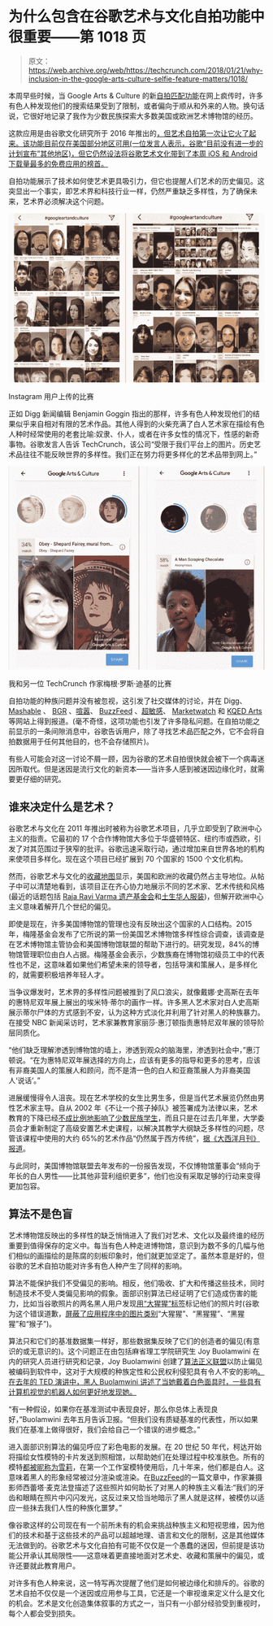 # 为什么包含在谷歌艺术与文化自拍功能中很重要——第 1018 页

> 原文：<https://web.archive.org/web/https://techcrunch.com/2018/01/21/why-inclusion-in-the-google-arts-culture-selfie-feature-matters/1018/>

本周早些时候，当 Google Arts & Culture 的新[自拍匹配功能](https://web.archive.org/web/20200110005157/https://www.blog.google/topics/arts-culture/exploring-art-through-selfies-google-arts-culture/)在网上疯传时，许多有色人种发现他们的搜索结果受到了限制，或者偏向于顺从和外来的人物。换句话说，它很好地记录了我作为少数民族探索大多数美国或欧洲艺术博物馆的经历。

这款应用是由谷歌文化研究所于 2016 年推出的[，但艺术自拍第一次让它火了起来。该功能目前仅在美国部分地区可用(一位发言人表示，谷歌“目前没有进一步的计划宣布”其他地区)，但它仍然设法将谷歌艺术文化带到了本周 iOS 和 Android 下载量最多的免费应用的榜首。](https://web.archive.org/web/20200110005157/https://beta.techcrunch.com/2016/07/20/googles-new-arts-culture-app-brings-the-worlds-art-virtual-tours-and-more-to-your-smartphone/)

自拍功能展示了技术如何使艺术更具吸引力，但它也提醒人们艺术的历史偏见。这突显出一个事实，即艺术界和科技行业一样，仍然严重缺乏多样性，为了确保未来，艺术界必须解决这个问题。

[![](img/627060e708e2853900874c0ccc0c7742.png)](https://web.archive.org/web/20200110005157/https://beta.techcrunch.com/wp-content/uploads/2018/01/img_8728.jpg)

Instagram 用户上传的比赛

正如 Digg 新闻编辑 Benjamin Goggin 指出的那样，许多有色人种发现他们的结果似乎来自相对有限的艺术作品。其他人得到的火柴充满了白人艺术家在描绘有色人种时经常使用的老套比喻:奴隶、仆人，或者在许多女性的情况下，性感的新奇事物。谷歌发言人告诉 TechCrunch，该公司“受限于我们平台上的图片。历史艺术品往往不能反映世界的多样性。我们正在努力将更多样化的艺术品带到网上。”

[![](img/fa09b558b45b118e3bf47b6bbeb6255f.png)](https://web.archive.org/web/20200110005157/https://beta.techcrunch.com/wp-content/uploads/2018/01/img_8726.jpg)

我和另一位 TechCrunch 作家梅根·罗斯·迪基的比赛

自拍功能的种族问题并没有被忽视，这引发了社交媒体的讨论，并在 Digg、 [Mashable](https://web.archive.org/web/20200110005157/http://mashable.com/2018/01/16/google-arts-culture-app-race-problem-racist/) 、 [BGR](https://web.archive.org/web/20200110005157/http://bgr.com/2018/01/17/google-art-selfie-viral-app-privacy-racism/) 、[喧嚣](https://web.archive.org/web/20200110005157/https://www.bustle.com/p/googles-arts-culture-app-is-being-called-racist-but-the-problem-goes-beyond-the-actual-app-7929384)、 [BuzzFeed](https://web.archive.org/web/20200110005157/https://www.buzzfeed.com/krishrach/asian-people-are-not-impressed-with-their-matches-googles) 、[超敏感](https://web.archive.org/web/20200110005157/https://hyperallergic.com/421626/google-arts-culture-app-matches-selfies-portraits/)、 [Marketwatch](https://web.archive.org/web/20200110005157/https://www.marketwatch.com/story/why-googles-selfie-app-works-better-for-white-people-2018-01-17) 和 [KQED Arts](https://web.archive.org/web/20200110005157/https://ww2.kqed.org/arts/2018/01/17/google-arts-and-culture-selfie-app-inherits-art-world-disparities/) 等网站上得到报道。(毫不奇怪，这项功能也引发了许多隐私问题。在自拍功能之前显示的一条间隙消息中，谷歌告诉用户，除了寻找艺术品匹配之外，它不会将自拍数据用于任何其他目的，也不会存储照片)。

有些人可能会对这一讨论不屑一顾，因为谷歌的艺术自拍很快就会被下一个病毒迷因所取代。但是迷因是流行文化的新资本——当许多人感到被迷因边缘化时，就需要更仔细的研究。

## 谁来决定什么是艺术？

谷歌艺术与文化在 2011 年推出时被称为谷歌艺术项目，几乎立即受到了欧洲中心主义的指责。它最初的 17 个合作博物馆大多位于华盛顿特区、纽约市或西欧，引发了对其范围过于狭窄的批评。谷歌迅速采取行动，通过增加来自世界各地的机构来使项目多样化。现在这个项目已经扩展到 70 个国家的 1500 个文化机构。

然而，谷歌艺术与文化的[收藏地图](https://web.archive.org/web/20200110005157/https://www.google.com/culturalinstitute/beta/u/0/partner?tab=map)显示，美国和欧洲的收藏仍然占主导地位。从帖子中可以清楚地看到，该项目正在齐心协力地展示不同的艺术家、艺术传统和风格(最近的话题包括 [Raja Ravi Varma 遗产基金会](https://web.archive.org/web/20200110005157/https://www.google.com/culturalinstitute/beta/u/0/partner/the-raja-ravi-varma-heritage-foundation)和[土生华人服装](https://web.archive.org/web/20200110005157/https://www.google.com/culturalinstitute/beta/u/0/exhibit/WQJyGAwa3F7DJA))，但解开欧洲中心主义意味着解开几个世纪的偏见。

即使是现在，许多美国博物馆的管理也没有反映出这个国家的人口结构。2015 年，梅隆基金会发布了它所说的第一份美国艺术博物馆多样性综合调查，该调查是在艺术博物馆主管协会和美国博物馆联盟的帮助下进行的。研究发现，84%的博物馆管理职位由白人占据。梅隆基金会表示，少数族裔在博物馆初级员工中的代表性也不足，这意味着如果他们希望未来的领导者，包括导演和策展人，是多样化的，就需要积极培养年轻人才。

当争议爆发时，艺术界的多样性问题被推到了风口浪尖，就像戴娜·史高斯在去年的惠特尼双年展上展出的埃米特·蒂尔的画作一样。许多黑人艺术家对白人史高斯展示蒂尔尸体的方式感到不安，认为这种方式淡化并利用了针对黑人的种族暴力。在接受 NBC 新闻采访时，艺术家兼教育家丽莎·惠汀顿指责惠特尼双年展的领导阶层同质化。

“他们缺乏理解渗透到博物馆的墙上，渗透到观众的脑海里，渗透到社会中，”惠汀顿说。“在为惠特尼双年展选择的方向上，应该有更多的指导和更多的思考，应该有非裔美国人的策展人和顾问，而不是清一色的白人和亚裔策展人为非裔美国人‘说话’。”

进展缓慢得令人沮丧。现在艺术学校的女生比男生多，但是当代艺术展览仍然由男性艺术家主导。自从 2002 年《不让一个孩子掉队》被签署成为法律以来，艺术教育的下降已经[不成比例地影响了少数民族学生](https://web.archive.org/web/20200110005157/http://blogs.edweek.org/edweek/curriculum/2011/02/new_study_suggests_arts_ed_for.html)，而且只是在过去几年里，大学委员会才重新制定了高级安置艺术史课程，以解决其教学大纲缺乏多样性的问题，尽管该课程中使用的大约 65%的艺术作品“仍然属于西方传统”，[据《大西洋月刊》报道](https://web.archive.org/web/20200110005157/https://www.theatlantic.com/education/archive/2016/02/rewriting-art-history/435426/)。

与此同时，美国博物馆联盟去年发布的一份报告发现，不仅博物馆董事会“倾向于年长的白人男性——比其他非营利组织更多”，他们也没有采取足够的行动来变得更加包容。

## 算法不是色盲

艺术博物馆反映出的多样性的缺乏悄悄进入了我们对艺术、文化以及最终谁的经历重要到值得保存的定义中。每当有色人种走进博物馆，意识到为数不多的几幅与他们相似的画描绘的是陈腐的刻板印象时，他们就更加坚定了。虽然本意是好的，但谷歌的艺术自拍功能对许多有色人种产生了同样的影响。

算法不能保护我们不受偏见的影响。相反，他们吸收、扩大和传播这些技术，同时制造技术不受人类偏见影响的假象。面部识别算法已经证明了它们造成伤害的能力，比如当谷歌照片的两名黑人用户发现[用“大猩猩”标签](https://web.archive.org/web/20200110005157/https://www.theverge.com/2015/7/1/8880363/google-apologizes-photos-app-tags-two-black-people-gorillas)标记他们的照片时(谷歌为这个错误道歉，[屏蔽了应用程序中的图片类别](https://web.archive.org/web/20200110005157/https://www.wired.com/story/when-it-comes-to-gorillas-google-photos-remains-blind/)“大猩猩”、“黑猩猩”、“黑猩猩”和“猴子”)。

算法只和它们的基准数据集一样好，那些数据集反映了它们的创造者的偏见(有意识的或无意识的)。这个问题正在由包括麻省理工学院研究生 Joy Buolamwini 在内的研究人员进行研究和记录，Joy Buolamwini 创建了[算法正义联盟](https://web.archive.org/web/20200110005157/https://www.ajlunited.org/)以防止偏见被编码到软件中，这对于大规模的种族定性和公民权利侵犯具有令人不安的影响[。在去年的 TED 演讲中，黑人 Buolamwini 讲述了当她戴着白色面具时，一些具有计算机视觉的机器人如何更好地发现她。](https://web.archive.org/web/20200110005157/https://www.theatlantic.com/technology/archive/2016/04/the-underlying-bias-of-facial-recognition-systems/476991/)

“有一种假设，如果你在基准测试中表现良好，那么你总体上表现良好，”Buolamwini 去年五月告诉卫报。“但我们没有质疑基准的代表性，所以如果我们在基准上做得很好，我们会给自己一个错误的进步概念。”

进入面部识别算法的偏见呼应了彩色电影的发展。在 20 世纪 50 年代，柯达开始将描绘女性模特的卡片发送到照相馆，以帮助她们在处理过程中校准肤色。所有的模特[都被昵称为雪莉](https://web.archive.org/web/20200110005157/https://www.npr.org/2014/11/13/363517842/for-decades-kodak-s-shirley-cards-set-photography-s-skin-tone-standard)，在第一个工作室模特使用后，几十年来，他们都是白人。这意味着黑人的形象经常被过分渲染或渲染。在[BuzzFeed](https://web.archive.org/web/20200110005157/https://www.buzzfeed.com/syreetamcfadden/teaching-the-camera-to-see-my-skin)的一篇文章中，作家兼摄影师西蕾塔·麦克法登描述了这些照片如何助长了对黑人的种族主义看法:“我们的牙齿和眼睛在照片中闪闪发光，这反过来又恰当地暗示了黑人就是这样，被模仿以适应一些抹去我们人性的种族化噩梦。”

像谷歌这样的公司现在有一个前所未有的机会来挑战种族主义和短视思维，因为他们的技术和基于这些技术的产品可以超越地理、语言和文化的限制，这是其他媒体无法做到的。谷歌艺术与文化自拍有可能不仅仅是一个愚蠢的迷因，但前提是该功能公开承认其局限性——这意味着更直接地面对艺术史、收藏和策展中的偏见，或许还要就此教育用户。

对许多有色人种来说，这一特写再次提醒了他们是如何被边缘化和排斥的。谷歌的艺术自拍不仅仅是一个迷因或应用参与工具，它还是一个审视谁来定义什么是文化的机会。艺术是文化创造集体叙事的方式之一，当只有一小部分经验受到重视时，每个人都会受到损失。
